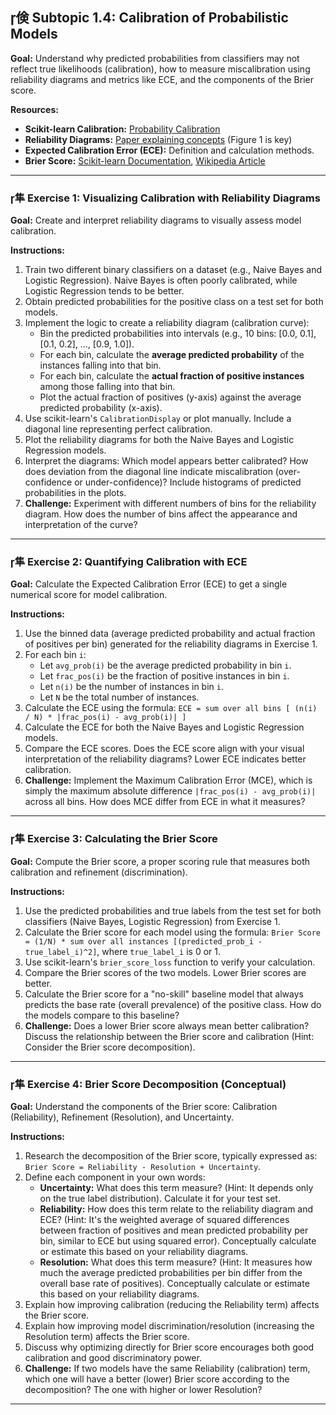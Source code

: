 ## 倹 Subtopic 1.4: Calibration of Probabilistic Models

**Goal:** Understand why predicted probabilities from classifiers may not reflect true likelihoods (calibration), how to measure miscalibration using reliability diagrams and metrics like ECE, and the components of the Brier score.

**Resources:**

* **Scikit-learn Calibration:** [Probability Calibration](https://scikit-learn.org/stable/modules/calibration.html)
* **Reliability Diagrams:** [Paper explaining concepts](https://arxiv.org/abs/1706.04599) (Figure 1 is key)
* **Expected Calibration Error (ECE):** Definition and calculation methods.
* **Brier Score:** [Scikit-learn Documentation](https://scikit-learn.org/stable/modules/model_evaluation.html#brier-score-loss), [Wikipedia Article](https://en.wikipedia.org/wiki/Brier_score)

---

### 隼 **Exercise 1: Visualizing Calibration with Reliability Diagrams**

**Goal:** Create and interpret reliability diagrams to visually assess model calibration.

**Instructions:**

1.  Train two different binary classifiers on a dataset (e.g., Naive Bayes and Logistic Regression). Naive Bayes is often poorly calibrated, while Logistic Regression tends to be better.
2.  Obtain predicted probabilities for the positive class on a test set for both models.
3.  Implement the logic to create a reliability diagram (calibration curve):
    * Bin the predicted probabilities into intervals (e.g., 10 bins: [0.0, 0.1], [0.1, 0.2], ..., [0.9, 1.0]).
    * For each bin, calculate the **average predicted probability** of the instances falling into that bin.
    * For each bin, calculate the **actual fraction of positive instances** among those falling into that bin.
    * Plot the actual fraction of positives (y-axis) against the average predicted probability (x-axis).
4.  Use scikit-learn's `CalibrationDisplay` or plot manually. Include a diagonal line representing perfect calibration.
5.  Plot the reliability diagrams for both the Naive Bayes and Logistic Regression models.
6.  Interpret the diagrams: Which model appears better calibrated? How does deviation from the diagonal line indicate miscalibration (over-confidence or under-confidence)? Include histograms of predicted probabilities in the plots.
7.  **Challenge:** Experiment with different numbers of bins for the reliability diagram. How does the number of bins affect the appearance and interpretation of the curve?

---

### 隼 **Exercise 2: Quantifying Calibration with ECE**

**Goal:** Calculate the Expected Calibration Error (ECE) to get a single numerical score for model calibration.

**Instructions:**

1.  Use the binned data (average predicted probability and actual fraction of positives per bin) generated for the reliability diagrams in Exercise 1.
2.  For each bin `i`:
    * Let `avg_prob(i)` be the average predicted probability in bin `i`.
    * Let `frac_pos(i)` be the fraction of positive instances in bin `i`.
    * Let `n(i)` be the number of instances in bin `i`.
    * Let `N` be the total number of instances.
3.  Calculate the ECE using the formula: `ECE = sum over all bins [ (n(i) / N) * |frac_pos(i) - avg_prob(i)| ]`
4.  Calculate the ECE for both the Naive Bayes and Logistic Regression models.
5.  Compare the ECE scores. Does the ECE score align with your visual interpretation of the reliability diagrams? Lower ECE indicates better calibration.
6.  **Challenge:** Implement the Maximum Calibration Error (MCE), which is simply the maximum absolute difference `|frac_pos(i) - avg_prob(i)|` across all bins. How does MCE differ from ECE in what it measures?

---

### 隼 **Exercise 3: Calculating the Brier Score**

**Goal:** Compute the Brier score, a proper scoring rule that measures both calibration and refinement (discrimination).

**Instructions:**

1.  Use the predicted probabilities and true labels from the test set for both classifiers (Naive Bayes, Logistic Regression) from Exercise 1.
2.  Calculate the Brier score for each model using the formula: `Brier Score = (1/N) * sum over all instances [(predicted_prob_i - true_label_i)^2]`, where `true_label_i` is 0 or 1.
3.  Use scikit-learn's `brier_score_loss` function to verify your calculation.
4.  Compare the Brier scores of the two models. Lower Brier scores are better.
5.  Calculate the Brier score for a "no-skill" baseline model that always predicts the base rate (overall prevalence) of the positive class. How do the models compare to this baseline?
6.  **Challenge:** Does a lower Brier score always mean better calibration? Discuss the relationship between the Brier score and calibration (Hint: Consider the Brier score decomposition).

---

### 隼 **Exercise 4: Brier Score Decomposition (Conceptual)**

**Goal:** Understand the components of the Brier score: Calibration (Reliability), Refinement (Resolution), and Uncertainty.

**Instructions:**

1.  Research the decomposition of the Brier score, typically expressed as: `Brier Score = Reliability - Resolution + Uncertainty`.
2.  Define each component in your own words:
    * **Uncertainty:** What does this term measure? (Hint: It depends only on the true label distribution). Calculate it for your test set.
    * **Reliability:** How does this term relate to the reliability diagram and ECE? (Hint: It's the weighted average of squared differences between fraction of positives and mean predicted probability per bin, similar to ECE but using squared error). Conceptually calculate or estimate this based on your reliability diagrams.
    * **Resolution:** What does this term measure? (Hint: It measures how much the average predicted probabilities per bin differ from the overall base rate of positives). Conceptually calculate or estimate this based on your reliability diagrams.
3.  Explain how improving calibration (reducing the Reliability term) affects the Brier score.
4.  Explain how improving model discrimination/resolution (increasing the Resolution term) affects the Brier score.
5.  Discuss why optimizing directly for Brier score encourages both good calibration and good discriminatory power.
6.  **Challenge:** If two models have the same Reliability (calibration) term, which one will have a better (lower) Brier score according to the decomposition? The one with higher or lower Resolution?

---